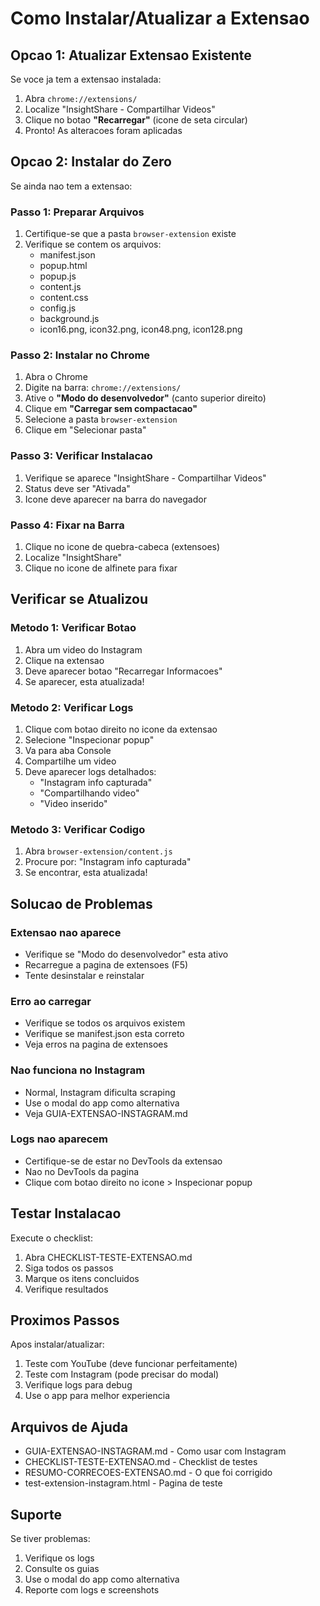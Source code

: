 # Como Instalar/Atualizar a Extensao

## Opcao 1: Atualizar Extensao Existente

Se voce ja tem a extensao instalada:

1. Abra `chrome://extensions/`
2. Localize "InsightShare - Compartilhar Videos"
3. Clique no botao **"Recarregar"** (icone de seta circular)
4. Pronto! As alteracoes foram aplicadas

## Opcao 2: Instalar do Zero

Se ainda nao tem a extensao:

### Passo 1: Preparar Arquivos

1. Certifique-se que a pasta `browser-extension` existe
2. Verifique se contem os arquivos:
   - manifest.json
   - popup.html
   - popup.js
   - content.js
   - content.css
   - config.js
   - background.js
   - icon16.png, icon32.png, icon48.png, icon128.png

### Passo 2: Instalar no Chrome

1. Abra o Chrome
2. Digite na barra: `chrome://extensions/`
3. Ative o **"Modo do desenvolvedor"** (canto superior direito)
4. Clique em **"Carregar sem compactacao"**
5. Selecione a pasta `browser-extension`
6. Clique em "Selecionar pasta"

### Passo 3: Verificar Instalacao

1. Verifique se aparece "InsightShare - Compartilhar Videos"
2. Status deve ser "Ativada"
3. Icone deve aparecer na barra do navegador

### Passo 4: Fixar na Barra

1. Clique no icone de quebra-cabeca (extensoes)
2. Localize "InsightShare"
3. Clique no icone de alfinete para fixar

## Verificar se Atualizou

### Metodo 1: Verificar Botao

1. Abra um video do Instagram
2. Clique na extensao
3. Deve aparecer botao "Recarregar Informacoes"
4. Se aparecer, esta atualizada!

### Metodo 2: Verificar Logs

1. Clique com botao direito no icone da extensao
2. Selecione "Inspecionar popup"
3. Va para aba Console
4. Compartilhe um video
5. Deve aparecer logs detalhados:
   - "Instagram info capturada"
   - "Compartilhando video"
   - "Video inserido"

### Metodo 3: Verificar Codigo

1. Abra `browser-extension/content.js`
2. Procure por: "Instagram info capturada"
3. Se encontrar, esta atualizada!

## Solucao de Problemas

### Extensao nao aparece

- Verifique se "Modo do desenvolvedor" esta ativo
- Recarregue a pagina de extensoes (F5)
- Tente desinstalar e reinstalar

### Erro ao carregar

- Verifique se todos os arquivos existem
- Verifique se manifest.json esta correto
- Veja erros na pagina de extensoes

### Nao funciona no Instagram

- Normal, Instagram dificulta scraping
- Use o modal do app como alternativa
- Veja GUIA-EXTENSAO-INSTAGRAM.md

### Logs nao aparecem

- Certifique-se de estar no DevTools da extensao
- Nao no DevTools da pagina
- Clique com botao direito no icone > Inspecionar popup

## Testar Instalacao

Execute o checklist:

1. Abra CHECKLIST-TESTE-EXTENSAO.md
2. Siga todos os passos
3. Marque os itens concluidos
4. Verifique resultados

## Proximos Passos

Apos instalar/atualizar:

1. Teste com YouTube (deve funcionar perfeitamente)
2. Teste com Instagram (pode precisar do modal)
3. Verifique logs para debug
4. Use o app para melhor experiencia

## Arquivos de Ajuda

- GUIA-EXTENSAO-INSTAGRAM.md - Como usar com Instagram
- CHECKLIST-TESTE-EXTENSAO.md - Checklist de testes
- RESUMO-CORRECOES-EXTENSAO.md - O que foi corrigido
- test-extension-instagram.html - Pagina de teste

## Suporte

Se tiver problemas:

1. Verifique os logs
2. Consulte os guias
3. Use o modal do app como alternativa
4. Reporte com logs e screenshots
